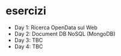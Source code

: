 # esercizi

+ Day 1: Ricerca OpenData sul Web
+ Day 2: Document DB NoSQL (MongoDB)
+ Day 3: TBC
+ Day 4: TBC